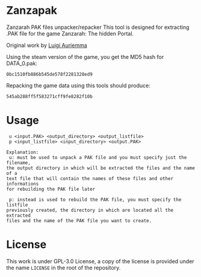 # Zanzapak
Zanzarah PAK files unpacker/repacker
This tool is designed for extracting .PAK file for the game Zanzarah: The hidden
Portal.

Original work by [Luigi Auriemma](aluigi.org)

Using the steam version of the game, you get the MD5 hash for DATA_0.pak:

`0bc1510fb886b545de578f2281328ed9`

Repacking the game data using this tools should produce:

`545ab288ff5f583271cff9fe8282f10b`

# Usage

```
 u <input.PAK> <output_directory> <output_listfile>
 p <input_listfile> <input_directory> <output.PAK>

Explanation:
 u: must be used to unpack a PAK file and you must specify just the filename,
the output directory in which will be extracted the files and the name of a
text file that will contain the names of these files and other informations
for rebuilding the PAK file later

 p: instead is used to rebuild the PAK file, you must specify the listfile
previously created, the directory in which are located all the extracted
files and the name of the PAK file you want to create.
```

# License
This work is under GPL-3.0 License, a copy of the license is provided under the
name `LICENSE` in the root of the repository.
